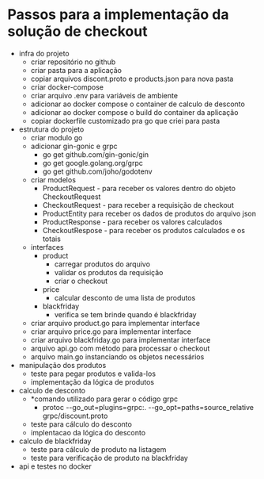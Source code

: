# Passos para a implementação da solução de checkout
- infra do projeto
    - criar repositório no github
    - criar pasta para a aplicação
    - copiar arquivos discont.proto e products.json para nova pasta
    - criar docker-compose
    - criar arquivo .env para variáveis de ambiente
    - adicionar ao docker compose o container de calculo de desconto
    - adicionar ao docker compose o build do container da aplicação
    - copiar dockerfile customizado pra go que criei para pasta
- estrutura do projeto
    - criar modulo go
    - adicionar gin-gonic e grpc
        - go get github.com/gin-gonic/gin
        - go get google.golang.org/grpc
        - go get github.com/joho/godotenv
    - criar modelos
        - ProductRequest - para receber os valores dentro do objeto CheckoutRequest
        - CheckoutRequest - para receber a requisição de checkout
        - ProductEntity para receber os dados de produtos do arquivo json
        - ProductResponse - para receber os valores calculados
        - CheckoutRespose - para receber os produtos calculados e os totais
    - interfaces
        - product
            - carregar produtos do arquivo
            - validar os produtos da requisição
            - criar o checkout
        - price
            - calcular desconto de uma lista de produtos
        - blackfriday
            - verifica se tem brinde quando é blackfriday
    - criar arquivo product.go para implementar interface
    - criar arquivo price.go para implementar interface
    - criar arquivo blackfriday.go para implementar interface
    - arquivo api.go com método para processar o checkout
    - arquivo main.go instanciando os objetos necessários
- manipulação dos produtos
    - teste para pegar produtos e valida-los
    - implementação da lógica de produtos
- calculo de desconto
    - *comando utilizado para gerar o código grpc
        - protoc --go_out=plugins=grpc:. --go_opt=paths=source_relative grpc/discount.proto
    - teste para cálculo do desconto
    - implentacao da lógica do desconto
- calculo de blackfriday
    - teste para cálculo de produto na listagem
    - teste para verificação de produto na blackfriday
- api e testes no docker
